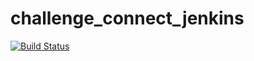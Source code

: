 # challenge_connect_jenkins


[![Build Status](http://54.159.46.251:8080/buildStatus/icon?job=connect-jenkins-embeddable_status)](http://54.159.46.251:8080/job/connect-jenkins-embeddable_status/)

